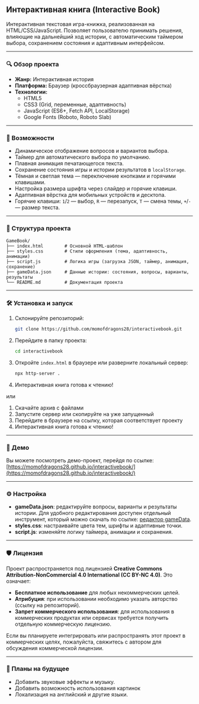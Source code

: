 ## Интерактивная книга (Interactive Book)

Интерактивная текстовая игра-книжка, реализованная на HTML/CSS/JavaScript. Позволяет пользователю принимать решения, влияющие на дальнейший ход истории, с автоматическим таймером выбора, сохранением состояния и адаптивным интерфейсом.

---

### 🔍 Обзор проекта

- **Жанр:** Интерактивная история
- **Платформа:** Браузер (кроссбраузерная адаптивная вёрстка)
- **Технологии:**
  - HTML5
  - CSS3 (Grid, переменные, адаптивность)
  - JavaScript (ES6+, Fetch API, LocalStorage)
  - Google Fonts (Roboto, Roboto Slab)

---

### 🚀 Возможности

- Динамическое отображение вопросов и вариантов выбора.
- Таймер для автоматического выбора по умолчанию.
- Плавная анимация печатающегося текста.
- Сохранение состояния игры и истории результатов в `localStorage`.
- Тёмная и светлая тема — переключение кнопками и горячими клавишами.
- Настройка размера шрифта через слайдер и горячие клавиши.
- Адаптивная вёрстка для мобильных устройств и десктопа.
- Горячие клавиши: `1`/`2` — выбор, `R` — перезапуск, `T` — смена темы, `+`/`-` — размер текста.

---

### 📁 Структура проекта

```
GameBook/
├── index.html        # Основной HTML-шаблон
├── styles.css        # Стили оформления (тема, адаптивность, анимации)
├── script.js         # Логика игры (загрузка JSON, таймер, анимация, сохранение)
├── gameData.json     # Данные истории: состояния, вопросы, варианты, результаты
└── README.md         # Документация проекта
```

---

### 🛠 Установка и запуск

1. Склонируйте репозиторий:
   ```bash
   git clone https://github.com/momofdragons28/interactivebook.git
   ```
2. Перейдите в папку проекта:
   ```bash
   cd interactivebook
   ```
3. Откройте `index.html` в браузере или разверните локальный сервер:
   ```bash
   npx http-server .
   ```
4. Интерактивная книга готова к чтению!

или

1. Скачайте архив с файлами
2. Запустите сервер или скопируйте на уже запущенный
3. Перейдите в браузере на ссылку, которая соответствует проекту
4. Интерактивная книга готова к чтению!

---

### 🔗 Демо

Вы можете посмотреть демо-проект, перейдя по ссылке: [https://momofdragons28.github.io/interactivebook/](https://momofdragons28.github.io/interactivebook/)

---

### ⚙️ Настройка

- **gameData.json**: редактируйте вопросы, варианты и результаты истории. Для удобного редактирования доступен отдельный инструмент, который можно скачать по ссылке: [редактор gameData](https://example.com/editor).
- **styles.css**: настраивайте цвета тем, шрифты и адаптивные точки.
- **script.js**: изменяйте логику таймера, анимации и сохранения.

---

### 🛡 Лицензия

Проект распространяется под лицензией **Creative Commons Attribution-NonCommercial 4.0 International (CC BY-NC 4.0)**. Это означает:

- **Бесплатное использование** для любых некоммерческих целей.
- **Атрибуция**: при использовании необходимо указать авторство (ссылку на репозиторий).
- **Запрет коммерческого использования**: для использования в коммерческих продуктах или сервисах требуется получить отдельную коммерческую лицензию.

Если вы планируете интегрировать или распространять этот проект в коммерческих целях, пожалуйста, свяжитесь с автором для обсуждения коммерческой лицензии.

---

### 🚧 Планы на будущее

- Добавить звуковые эффекты и музыку.
- Добавить возможность использования картинок
- Локализация на английский и другие языки.
